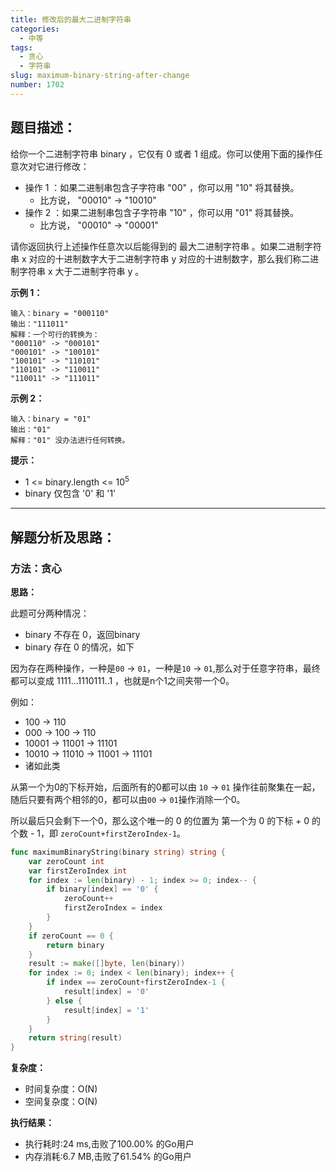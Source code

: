 ```yaml
---
title: 修改后的最大二进制字符串
categories:
  - 中等
tags:
  - 贪心
  - 字符串
slug: maximum-binary-string-after-change
number: 1702
---
```


## 题目描述：

给你一个二进制字符串 binary ，它仅有 0 或者 1 组成。你可以使用下面的操作任意次对它进行修改：

- 操作 1 ：如果二进制串包含子字符串 "00" ，你可以用 "10" 将其替换。
  - 比方说， "00010" -> "10010"
- 操作 2 ：如果二进制串包含子字符串 "10" ，你可以用 "01" 将其替换。
  - 比方说， "00010" -> "00001"

请你返回执行上述操作任意次以后能得到的 最大二进制字符串 。如果二进制字符串 x 对应的十进制数字大于二进制字符串 y 对应的十进制数字，那么我们称二进制字符串 x 大于二进制字符串 y 。

**示例 1：**
```
输入：binary = "000110"
输出："111011"
解释：一个可行的转换为：
"000110" -> "000101" 
"000101" -> "100101" 
"100101" -> "110101" 
"110101" -> "110011" 
"110011" -> "111011"
```

**示例 2：**
```
输入：binary = "01"
输出："01"
解释："01" 没办法进行任何转换。
```


**提示：**
- 1 <= binary.length <= 10<sup>5</sup>
- binary 仅包含 '0' 和 '1' 

---
## 解题分析及思路：

### 方法：贪心

**思路：**

此题可分两种情况：

- binary 不存在 0，返回binary
- binary 存在 0 的情况，如下

因为存在两种操作，一种是`00` -> `01`，一种是`10` -> `01`,那么对于任意字符串，最终都可以变成 1111...1110111..1 ，也就是n个1之间夹带一个0。

例如：
- 100 -> 110
- 000 -> 100 -> 110
- 10001 -> 11001 -> 11101
- 10010 -> 11010 -> 11001 -> 11101
- 诸如此类

从第一个为0的下标开始，后面所有的0都可以由 `10` -> `01` 操作往前聚集在一起，随后只要有两个相邻的0，都可以由`00` -> `01`操作消除一个0。

所以最后只会剩下一个0，那么这个唯一的 0 的位置为 第一个为 0 的下标 + 0 的个数 - 1，即 `zeroCount+firstZeroIndex-1`。

```go
func maximumBinaryString(binary string) string {
	var zeroCount int
	var firstZeroIndex int
	for index := len(binary) - 1; index >= 0; index-- {
		if binary[index] == '0' {
			zeroCount++
			firstZeroIndex = index
		}
	}
	if zeroCount == 0 {
		return binary
	}
	result := make([]byte, len(binary))
	for index := 0; index < len(binary); index++ {
		if index == zeroCount+firstZeroIndex-1 {
			result[index] = '0'
		} else {
			result[index] = '1'
		}
	}
	return string(result)
}
```

**复杂度：**

- 时间复杂度：O(N)
- 空间复杂度：O(N)

**执行结果：**

- 执行耗时:24 ms,击败了100.00% 的Go用户
- 内存消耗:6.7 MB,击败了61.54% 的Go用户

